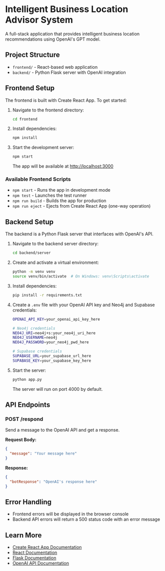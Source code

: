 # Intelligent Business Location Advisor System

A full-stack application that provides intelligent business location recommendations using OpenAI's GPT model.

## Project Structure

- `frontend/` - React-based web application
- `backend/` - Python Flask server with OpenAI integration

## Frontend Setup

The frontend is built with Create React App. To get started:

1. Navigate to the frontend directory:

   ```bash
   cd frontend
   ```

2. Install dependencies:

   ```bash
   npm install
   ```

3. Start the development server:
   ```bash
   npm start
   ```
   The app will be available at [http://localhost:3000](http://localhost:3000)

### Available Frontend Scripts

- `npm start` - Runs the app in development mode
- `npm test` - Launches the test runner
- `npm run build` - Builds the app for production
- `npm run eject` - Ejects from Create React App (one-way operation)

## Backend Setup

The backend is a Python Flask server that interfaces with OpenAI's API.

1. Navigate to the backend server directory:

   ```bash
   cd backend/server
   ```

2. Create and activate a virtual environment:

   ```bash
   python -m venv venv
   source venv/bin/activate  # On Windows: venv\Scripts\activate
   ```

3. Install dependencies:

   ```bash
   pip install -r requirements.txt
   ```

4. Create a `.env` file with your OpenAI API key and Neo4j and Supabase credentials:

   ```bash
   OPENAI_API_KEY=your_openai_api_key_here

   # Neo4j credentials
   NEO4J_URI=neo4j+s:your_neo4j_uri_here
   NEO4J_USERNAME=neo4j
   NEO4J_PASSWORD=your_neo4j_pwd_here

   # Supabase credentials
   SUPABASE_URL=your_supabase_url_here
   SUPABASE_KEY=your_supabase_key_here
   ```

5. Start the server:
   ```bash
   python app.py
   ```
   The server will run on port 4000 by default.

## API Endpoints

### POST /respond

Send a message to the OpenAI API and get a response.

**Request Body:**

```json
{
  "message": "Your message here"
}
```

**Response:**

```json
{
  "botResponse": "OpenAI's response here"
}
```

## Error Handling

- Frontend errors will be displayed in the browser console
- Backend API errors will return a 500 status code with an error message

## Learn More

- [Create React App Documentation](https://facebook.github.io/create-react-app/docs/getting-started)
- [React Documentation](https://reactjs.org/)
- [Flask Documentation](https://flask.palletsprojects.com/)
- [OpenAI API Documentation](https://platform.openai.com/docs/api-reference)
